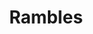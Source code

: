 ---
title: Rambles
description: I love rambling about shit I love so umm, enjoy?
image: wo2rr3ml7b1.webp

# Badge style
style:
    background: "#e9c46a"
    color: "#fff"
---